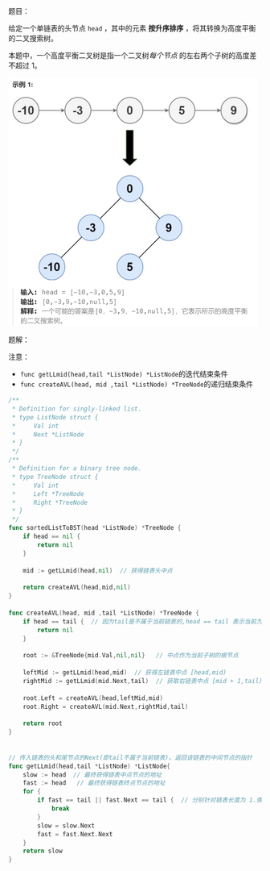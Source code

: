 题目：

给定一个单链表的头节点  `head` ，其中的元素 **按升序排序** ，将其转换为高度平衡的二叉搜索树。

本题中，一个高度平衡二叉树是指一个二叉树*每个节点* 的左右两个子树的高度差不超过 1。

<img src="109.有序链表转化二叉搜索平衡树.assets/image-20230827151413004.png" alt="image-20230827151413004" style="zoom:50%;" />

题解：

注意：

- `func getLLmid(head,tail *ListNode) *ListNode`的迭代结束条件
- `func createAVL(head, mid ,tail *ListNode) *TreeNode`的递归结束条件

```go
/**
 * Definition for singly-linked list.
 * type ListNode struct {
 *     Val int
 *     Next *ListNode
 * }
 */
/**
 * Definition for a binary tree node.
 * type TreeNode struct {
 *     Val int
 *     Left *TreeNode
 *     Right *TreeNode
 * }
 */
func sortedListToBST(head *ListNode) *TreeNode {
    if head == nil {
        return nil
    }

    mid := getLLmid(head,nil)  // 获得链表头中点

    return createAVL(head,mid,nil)
}

func createAVL(head, mid ,tail *ListNode) *TreeNode {
    if head == tail {  // 因为tail是不属于当前链表的,head == tail 表示当前为空链表
        return nil
    }

    root := &TreeNode{mid.Val,nil,nil}   // 中点作为当前子树的根节点

    leftMid := getLLmid(head,mid)  // 获得左链表中点 [head,mid)
    rightMid := getLLmid(mid.Next,tail)  // 获取右链表中点 [mid + 1,tail)

    root.Left = createAVL(head,leftMid,mid)
    root.Right = createAVL(mid.Next,rightMid,tail)

    return root
}


// 传入链表的头和尾节点的Next(即tail不属于当前链表)。返回该链表的中间节点的指针
func getLLmid(head,tail *ListNode) *ListNode{
    slow := head  // 最终获得链表中点节点的地址
    fast := head   // 最终获得链表终点节点的地址
    for {
        if fast == tail || fast.Next == tail {  // 分别针对链表长度为 1.偶数 2.奇数 的情况
            break
        }
        slow = slow.Next
        fast = fast.Next.Next
    }
    return slow
}
```

